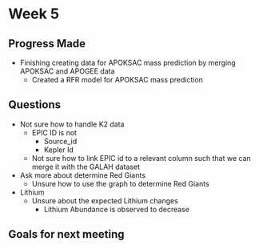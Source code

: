 # Week 5

## Progress Made

- Finishing creating data for APOKSAC mass prediction by merging APOKSAC and APOGEE data
  - Created a RFR model for APOKSAC mass prediction

## Questions

- Not sure how to handle K2 data
  - EPIC ID is not
    - Source_id
    - Kepler Id
  - Not sure how to link EPIC id to a relevant column such that we can merge it with the GALAH dataset
- Ask more about determine Red Giants
  - Unsure how to use the graph to determine Red Giants
- Lithium
  - Unsure about the expected Lithium changes
    - Lithium Abundance is observed to decrease

## Goals for next meeting